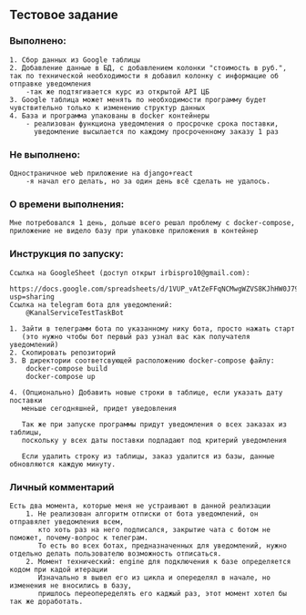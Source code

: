 ## Тестовое задание

### Выполнено:
    1. Сбор данных из Google таблицы
    2. Добавление данные в БД, с добавлением колонки "стоимость в руб.", 
    так по технической необходимости я добавил колонку с информацие об отправке уведомления
        -так же подтягивается курс из открытой API ЦБ
    3. Google таблица может менять по необходимости программу будет чувствительно только к изменению структур данных
    4. База и программа упакованы в docker контейнеры
        - реализован функциона уведомления о просрочке срока поставки, 
          уведомление высылается по каждому просроченному заказу 1 раз
          
### Не выполнено:
    Одностраничное web приложение на django+react
        -я начал его делать, но за один день всё сделать не удалось.
        
### О времени выполнения:
    Мне потребовался 1 день, дольше всего решал проблему с docker-compose, 
    приложение не видело базу при упаковке приложения в контейнер
    
### Инструкция по запуску:
    Ссылка на GoogleSheet (доступ открыт irbispro10@gmail.com):
        https://docs.google.com/spreadsheets/d/1VUP_vAtZeFFqNCMwgWZVS8KJhHW0J79u1fYLVFjFiqw/edit?usp=sharing
    Ссылка на telegram бота для уведомлений:
        @KanalServiceTestTaskBot
        
    1. Зайти в телеграмм бота по указанному нику бота, просто нажать старт 
       (это нужно чтобы бот первый раз узнал вас как получателя уведомлений)
    2. Скопировать репозиторий 
    3. В директории соответсвующей расположению docker-compose файлу:
        docker-compose build
        docker-compose up
        
    4. (Опционально) Добавить новые строки в таблице, если указать дату поставки 
       меньше сегодняшней, придет уведовления
       
       Так же при запуске программы придут уведомления о всех заказах из таблицы, 
       поскольку у всех даты поставки подпадают под критерий уведомления
       
       Если удалить строку из таблицы, заказ удалится из базы, данные обновляются каждую минуту.
       
### Личный комментарий
    Есть два момента, которые меня не устраивают в данной реализации
        1. Не реализован алгоритм отписки от бота уведомлений, он отправялет уведомления всем, 
           кто хоть раз на него подписался, закрытие чата с ботом не поможет, почему-вопрос к телеграм.
           То есть во всех ботах, предназначенных для уведомлений, нужно отдельно делать пользователю возможность отписаться.
        2. Момент технический: engine для подключения к базе определяется кодом при кадой итерации
           Изначально я вывел его из цикла и опеределял в начале, но изменения не вносились в базу, 
           пришлось переопеределять его каджый раз, этот момент хотел бы так же доработать.
